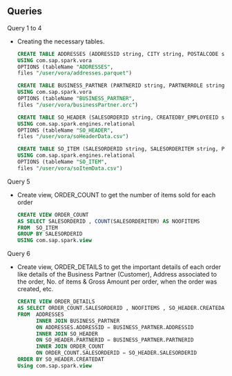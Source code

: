 ## Queries

Query 1 to 4 
- Creating the necessary tables.

    ```sql
    CREATE TABLE ADDRESSES (ADDRESSID string, CITY string, POSTALCODE string, STREET string, BUILDING string, COUNTRY string, REGION string, ADDRESSTYPE string, STARTDATE date, ENDDATE date, LATITUDE string, LONGITUD string)
    USING com.sap.spark.vora
    OPTIONS (tableName "ADDRESSES",
    files "/user/vora/addresses.parquet")
    
    CREATE TABLE BUSINESS_PARTNER (PARTNERID string, PARTNERROLE string, EMAILADDRESS string, PHONENUMBER string, FAXNUMBER string, WEBADDRESS string, ADDRESSID string, COMPANYNAME string, LEGALFORM string, CREATEDBY_EMPLOYEEID string, CREATEDAT date, CHANGEDBY_EMPLOYEEID string, CHANGEDAT date, CURRENCY string)
    USING com.sap.spark.vora
    OPTIONS (tableName "BUSINESS_PARTNER",
    files "/user/vora/businessPartner.orc")
    
    CREATE TABLE SO_HEADER (SALESORDERID string, CREATEDBY_EMPLOYEEID string, CREATEDAT date, CHANGEDBY_EMPLOYEEID string, CHANGEDAT date, NOTEID string, PARTNERID string, CURRENCY string, GROSSAMOUNT decimal(15,2), NETAMOUNT decimal(15,2), TAXAMOUNT decimal(15,2), LIFECYCLESTATUS string, BILLINGSTATUS string, DELIVERYSTATUS string) 
    USING com.sap.spark.engines.relational
    OPTIONS (tableName "SO_HEADER",
    files "/user/vora/soHeaderData.csv")
    
    CREATE TABLE SO_ITEM (SALESORDERID string, SALESORDERITEM string, PRODUCTID string, NOTEID string,  CURRENCY string, GROSSAMOUNT decimal(15,2), NETAMOUNT decimal(15,2), TAXAMOUNT decimal(15,2), ITEMATPSTATUS string, OPITEMPOS string, QUANTITY decimal(15,2), QUANTITYUNIT string, DELIVERYDATE date  ) 
    USING com.sap.spark.engines.relational
    OPTIONS (tableName "SO_ITEM",
    files "/user/vora/soItemData.csv")

    ```

Query 5
- Create view, ORDER_COUNT to get the number of items sold for each order

    ```sql
    CREATE VIEW ORDER_COUNT
    AS SELECT SALESORDERID , COUNT(SALESORDERITEM) AS NOOFITEMS  
    FROM  SO_ITEM 
    GROUP BY SALESORDERID
    USING com.sap.spark.view
    ```

Query 6
- Create view, ORDER_DETAILS to get the important details of each order like details of the Business Partner (Customer), Address associated to the order, No. of items & Gross Amount per order, when the order was created, etc.

    ```sql
    CREATE VIEW ORDER_DETAILS
    AS SELECT ORDER_COUNT.SALESORDERID , NOOFITEMS , SO_HEADER.CREATEDAT , SO_HEADER.PARTNERID , SO_HEADER.GROSSAMOUNT , COMPANYNAME ,       CITY , STREET , BUILDING , COUNTRY , REGION , LATITUDE , LONGITUD  
    FROM  ADDRESSES
          INNER JOIN BUSINESS_PARTNER 
          ON ADDRESSES.ADDRESSID = BUSINESS_PARTNER.ADDRESSID
          INNER JOIN SO_HEADER
          ON SO_HEADER.PARTNERID = BUSINESS_PARTNER.PARTNERID
          INNER JOIN ORDER_COUNT
          ON ORDER_COUNT.SALESORDERID = SO_HEADER.SALESORDERID
    ORDER BY SO_HEADER.CREATEDAT
    Using com.sap.spark.view

    ```

